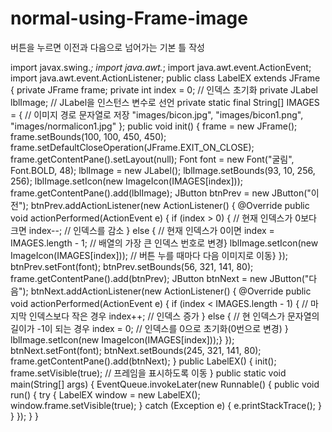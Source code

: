 # normal-using-Frame-image
버튼을 누르면 이전과 다음으로 넘어가는 기본 틀 작성

import javax.swing.*;
import java.awt.*;
import java.awt.event.ActionEvent;
import java.awt.event.ActionListener;
public class LabelEX extends JFrame {
    private JFrame frame;
    private int index = 0; // 인덱스 초기화
    private JLabel lblImage; // JLabel을 인스턴스 변수로 선언
    private static final String[] IMAGES = { // 이미지 경로 문자열로 저장
        "images/bicon.jpg",
        "images/bicon1.png",
        "images/normalicon1.jpg"
    };
    public void init() {
        frame = new JFrame();
        frame.setBounds(100, 100, 450, 450);
        frame.setDefaultCloseOperation(JFrame.EXIT_ON_CLOSE);
        frame.getContentPane().setLayout(null);
        Font font = new Font("굴림", Font.BOLD, 48);
        lblImage = new JLabel();
        lblImage.setBounds(93, 10, 256, 256);
        lblImage.setIcon(new ImageIcon(IMAGES[index]));
        frame.getContentPane().add(lblImage);
        JButton btnPrev = new JButton("이전");
        btnPrev.addActionListener(new ActionListener() {
            @Override
            public void actionPerformed(ActionEvent e) {
                if (index > 0) { // 현재 인덱스가 0보다 크면
                    index--; // 인덱스를 감소
                } else { // 현재 인덱스가 0이면
                    index = IMAGES.length - 1; // 배열의 가장 큰 인덱스 번호로 변경}
                lblImage.setIcon(new ImageIcon(IMAGES[index])); // 버튼 누를 때마다 다음 이미지로 이동} });
        btnPrev.setFont(font);
        btnPrev.setBounds(56, 321, 141, 80);
        frame.getContentPane().add(btnPrev);
        JButton btnNext = new JButton("다음");
        btnNext.addActionListener(new ActionListener() {
            @Override
            public void actionPerformed(ActionEvent e) {
                if (index < IMAGES.length - 1) { // 마지막 인덱스보다 작은 경우
                    index++; // 인덱스 증가
                } else { // 현 인덱스가 문자열의 길이가 -1이 되는 경우
                    index = 0; // 인덱스를 0으로 초기화(0번으로 변경)
                }
                lblImage.setIcon(new ImageIcon(IMAGES[index]));} });
        btnNext.setFont(font);
        btnNext.setBounds(245, 321, 141, 80);
        frame.getContentPane().add(btnNext);
    }
    public LabelEX() {
        init();
        frame.setVisible(true); // 프레임을 표시하도록 이동
    }
    public static void main(String[] args) {
        EventQueue.invokeLater(new Runnable() {
            public void run() {
                try {
                    LabelEX window = new LabelEX();
                    window.frame.setVisible(true);
                } catch (Exception e) {
                    e.printStackTrace();
                }
            }
        }); } }
